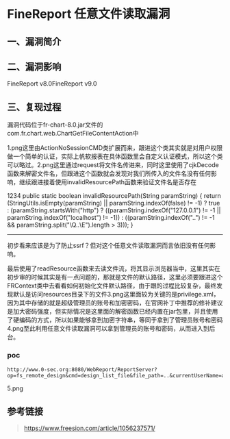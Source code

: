 FineReport 任意文件读取漏洞
===========================

一、漏洞简介
------------

二、漏洞影响
------------

FineReport v8.0FineReport v9.0

三、复现过程
------------

漏洞代码位于fr-chart-8.0.jar文件的com.fr.chart.web.ChartGetFileContentAction中

1.png这里由ActionNoSessionCMD类扩展而来，跟进这个类其实就是对用户权限做一个简单的认证，实际上帆软报表在具体函数里会自定义认证模式，所以这个类可以略过。2.png这里通过request将文件名传进来，同时这里使用了cjkDecode函数来解密文件名，但跟进这个函数就会发现对我们所传入的文件名没有任何影响，继续跟进接着使用invalidResourcePath函数来验证文件名是否存在

  1234   public static boolean invalidResourcePath(String paramString) { return (StringUtils.isEmpty(paramString) \|\| paramString.indexOf(false) != -1) ? true : (paramString.startsWith(\"http\") ? ((paramString.indexOf(\"127.0.0.1\") != -1 \|\| paramString.indexOf(\"localhost\") != -1)) : ((paramString.indexOf(\"..\") != -1 && paramString.split(\"\\Q..\\E\").length \> 3))); }
  ------ ------------------------------------------------------------------------------------------------------------------------------------------------------------------------------------------------------------------------------------------------------------------------------------------------------------------------------------------------------------------------------------
         

初步看来应该是为了防止ssrf？但对这个任意文件读取漏洞而言依旧没有任何影响。

最后使用了readResource函数来去读文件流，将其显示浏览器当中，这里其实在初步审的时候其实是有一点问题的，那就是文件的默认路径，这里必须要跟进这个FRContext类中去看看如何初始化文件默认路径，由于跟的过程比较复杂，最终发现默认是访问resources目录下的文件3.png这里面较为关键的是privilege.xml，因为其中存储的就是超级管理员的账号和加密密码，在官网补丁中推荐的修补建议是加大密码强度，但实际情况是这里面的解密函数已经内置在jar包里，并且使用了硬编码的方式，所以如果能够拿到加密字符串，等同于拿到了管理员账号和密码4.png至此利用任意文件读取漏洞可以拿到管理员的账号和密码，从而进入到后台。

### poc

    http://www.0-sec.org:8080/WebReport/ReportServer?op=fs_remote_design&cmd=design_list_file&file_path=..&currentUserName=admin&currentUserId=1&isWebReport=true

5.png

参考链接
--------

> https://www.freesion.com/article/1056237571/
